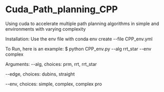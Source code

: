 # Cuda_Path_planning_CPP
Using cuda to accelerate multiple path planning algorithms in simple and environments with varying complexity

Installation:
Use the env file with conda env create --file CPP_env.yml

To Run, here is an example:
$ python CPP_env.py --alg rrt_star --env complex


Arguments:
--alg, choices: prm, rrt, rrt_star 

--edge, choices: dubins, straight 

--env, choices: simple, complex, complex pro 
